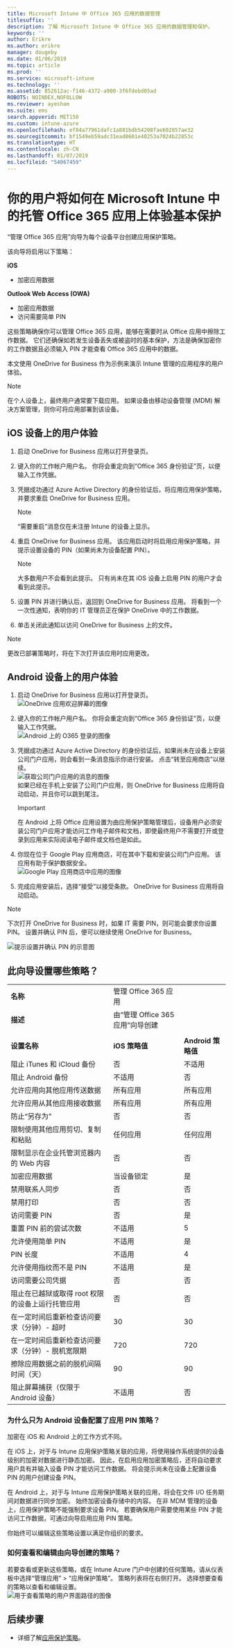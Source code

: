 ```yaml
---
title: Microsoft Intune 中 Office 365 应用的数据管理
titlesuffix: ''
description: 了解 Microsoft Intune 中 Office 365 应用的数据管理和保护。
keywords: ''
author: Erikre
ms.author: erikre
manager: dougeby
ms.date: 01/06/2019
ms.topic: article
ms.prod: ''
ms.service: microsoft-intune
ms.technology: ''
ms.assetid: 852612ac-f146-4372-a900-3f6fdebd05ad
ROBOTS: NOINDEX,NOFOLLOW
ms.reviewer: ayesham
ms.suite: ems
search.appverid: MET150
ms.custom: intune-azure
ms.openlocfilehash: ef84a77961dafc1a881bdb54208fae602857ae32
ms.sourcegitcommit: bf1549eb59adc31ead8601e40253a7024b22853c
ms.translationtype: HT
ms.contentlocale: zh-CN
ms.lasthandoff: 01/07/2019
ms.locfileid: "54067459"
---
```

# <a name="how-your-users-will-experience-basic-protection-on-managed-office-365-apps-in-microsoft-intune"></a>你的用户将如何在 Microsoft Intune 中的托管 Office 365 应用上体验基本保护

“管理 Office 365 应用”向导为每个设备平台创建应用保护策略。

该向导将启用以下策略：

**iOS**
* 加密应用数据

**Outlook Web Access (OWA)**
* 加密应用数据
* 访问需要简单 PIN

这些策略确保你可以管理 Office 365 应用，能够在需要时从 Office 应用中擦除工作数据。 它们还确保如若发生设备丢失或被盗时的基本保护，方法是确保加密你的工作数据且必须输入 PIN 才能查看 Office 365 应用中的数据。


本文使用 OneDrive for Business 作为示例来演示 Intune 管理的应用程序的用户体验。


>[!NOTE]
>在个人设备上，最终用户通常要下载应用。 如果设备由移动设备管理 (MDM) 解决方案管理，则你可将应用部署到该设备。

## <a name="user-experience-on-an-ios-device"></a>iOS 设备上的用户体验

1. 启动 OneDrive for Business 应用以打开登录页。  
2. 键入你的工作帐户用户名。 你将会重定向到“Office 365 身份验证”页，以便输入工作凭据。 
3. 凭据成功通过 Azure Active Directory 的身份验证后，将应用应用保护策略，并要求重启 OneDrive for Business 应用。 

   > [!NOTE]
   > “需要重启”消息仅在未注册 Intune 的设备上显示。

4. 重启 OneDrive for Business 应用。 该应用启动时将启用应用保护策略，并提示设置设备的 PIN（如果尚未为设备配置 PIN）。  

   > [!NOTE]
   > 大多数用户不会看到此提示。 只有尚未在其 iOS 设备上启用 PIN 的用户才会看到此提示。

5. 设置 PIN 并进行确认后，返回到 OneDrive for Business 应用。 将看到一个一次性通知，表明你的 IT 管理员正在保护 OneDrive 中的工作数据。 
6. 单击关闭此通知以访问 OneDrive for Business 上的文件。 

>[!NOTE]
>更改已部署策略时，将在下次打开该应用时应用更改。

## <a name="user-experience-on-an-android-device"></a>Android 设备上的用户体验

1. 启动 OneDrive for Business 应用以打开登录页。  <br/> ![OneDrive 应用欢迎屏幕的图像](./media/onedrive-android-welcome.png)
2. 键入你的工作帐户用户名。 你将会重定向到“Office 365 身份验证”页，以便输入工作凭据。 <br/> ![Android 上的 O365 登录的图像](./media/o365-sign-in-android.png)
3. 凭据成功通过 Azure Active Directory 的身份验证后，如果尚未在设备上安装公司门户应用，则会看到一条消息指示你进行安装。 点击“转至应用商店”以继续。 <br/> ![获取公司门户应用的消息的图像](./media/get-company-portal-android.png) <br/>如果已经在手机上安装了公司门户应用，则 OneDrive for Business 应用将自动启动，并且你可以跳到尾注。   

   > [!IMPORTANT]
   > 在 Android 上将 Office 应用设置为由应用保护策略管理后，设备用户必须安装公司门户应用才能访问工作电子邮件和文档，即使最终用户不需要打开或登录到应用来实际阅读电子邮件或文档也是如此。

4. 你现在位于 Google Play 应用商店，可在其中下载和安装公司门户应用。 该应用有助于保护数据安全。 <br/> ![Google Play 应用商店中应用的图像](./media/google-play-get-app-android.png)
5. 完成应用安装后，选择“接受”以接受条款。 OneDrive for Business 应用将自动启动。


>[!NOTE]
>下次打开 OneDrive for Business 时，如果 IT 需要 PIN，则可能会要求你设置 PIN。 设置并确认 PIN 后，便可以继续使用 OneDrive for Business。

![提示设置并确认 PIN 的示意图](./media/pin-prompt-android.png)


<!--- Original steps: 6. The next time you open OneDrive for Business, you may be asked to set a PIN, if your IT requires one to use the OneDrive for Business app. ART 7. After you set and confirm the PIN, you can continue on to OneDrive for Business. -->

## <a name="what-policies-does-this-wizard-set"></a>此向导设置哪些策略？

|     |       | |
|----|--------|-|
|**名称**|管理 Office 365 应用| |
| **描述**|由“管理 Office 365 应用”向导创建| |
| |  | |
| **设置名称** |**iOS 策略值** | **Android 策略值** |
|阻止 iTunes 和 iCloud 备份| 否 | 不适用 |
|阻止 Android 备份 |不适用 | 否|
|允许应用向其他应用传送数据 | 所有应用 | 所有应用|
|允许应用从其他应用接收数据| 所有应用 | 所有应用|
|防止“另存为” | 否 | 否|
|限制使用其他应用剪切、复制和粘贴 | 任何应用 | 任何应用 |
|限制显示在企业托管浏览器内的 Web 内容 | 否| 否|
|加密应用数据 | 当设备锁定 | 是|
|禁用联系人同步 | 否| 否|
|禁用打印 | 否 | 否|
|访问需要 PIN | 否 | 是|
|重置 PIN 前的尝试次数 | 不适用 |5|
|允许使用简单 PIN | 不适用 |是|
|PIN 长度 | 不适用 | 4|
|允许使用指纹而不是 PIN | 不适用 | 是 |
|访问需要公司凭据 | 否 | 否|
|阻止在已越狱或取得 root 权限的设备上运行托管应用 | 否 | 否|
|在一定时间后重新检查访问要求（分钟）- 超时 | 30 | 30|
|在一定时间后重新检查访问要求（分钟）- 脱机宽限期 | 720 |720|
|擦除应用数据之前的脱机间隔时间（天） | 90 | 90|
|阻止屏幕捕获（仅限于 Android 设备） | 不适用 | 否 |

### <a name="why-is-an-app-pin-policy-only-configured-for-android-devices"></a>为什么只为 Android 设备配置了应用 PIN 策略？
加密在 iOS 和 Android 上的工作方式不同。

在 iOS 上，对于与 Intune 应用保护策略关联的应用，将使用操作系统提供的设备级别的加密对数据进行静态加密。 因此，在启用应用加密策略后，还将自动要求用户具有并输入设备 PIN 才能访问工作数据。 将会提示尚未在设备上配置设备 PIN 的用户创建设备 PIN。

在 Android 上，对于与 Intune 应用保护策略关联的应用，将会在文件 I/O 任务期间对数据进行同步加密。 始终加密设备存储中的内容。 在非 MDM 管理的设备上，应用保护策略不能强制要求设备 PIN。 若要确保用户需要使用某些 PIN 才能访问工作数据，可通过向导启用应用 PIN 策略。

你始终可以编辑这些策略设置以满足你组织的要求。

### <a name="how-can-i-view-and-edit-the-policies-created-by-the-wizard"></a>如何查看和编辑由向导创建的策略？
若要查看或更新这些策略，或在 Intune Azure 门户中创建的任何策略，请从仪表板中选择“管理应用” > “应用保护策略”。 策略列表将在右侧打开。 选择想要查看的策略以查看和编辑设置。 <br/>
![用于查看策略的用户界面路径的图像](./media/image-for-faq.png)

## <a name="next-steps"></a>后续步骤
- 详细了解[应用保护策略](app-protection-policy.md)。
